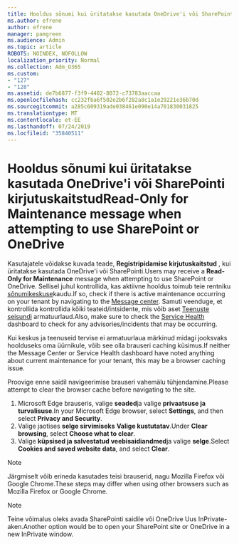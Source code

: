 ```yaml
---
title: Hooldus sõnumi kui üritatakse kasutada OneDrive'i või SharePointi kirjutuskaitstud
ms.author: efrene
author: efrene
manager: pamgreen
ms.audience: Admin
ms.topic: article
ROBOTS: NOINDEX, NOFOLLOW
localization_priority: Normal
ms.collection: Adm_O365
ms.custom:
- "127"
- "128"
ms.assetid: de7b6877-f3f9-4402-8072-c73783aaccaa
ms.openlocfilehash: cc232fba6f502e2b6f282a8c1a1e29221e36b70d
ms.sourcegitcommit: a285c609319ade038461e090e14a701830031825
ms.translationtype: MT
ms.contentlocale: et-EE
ms.lasthandoff: 07/24/2019
ms.locfileid: "35840511"
---
```

# <a name="read-only-for-maintenance-message-when-attempting-to-use-sharepoint-or-onedrive"></a><span data-ttu-id="dc4ed-102">Hooldus sõnumi kui üritatakse kasutada OneDrive'i või SharePointi kirjutuskaitstud</span><span class="sxs-lookup"><span data-stu-id="dc4ed-102">Read-Only for Maintenance message when attempting to use SharePoint or OneDrive</span></span>

<span data-ttu-id="dc4ed-103">Kasutajatele võidakse kuvada teade, **Registripidamise kirjutuskaitstud** , kui üritatakse kasutada OneDrive'i või SharePointi.</span><span class="sxs-lookup"><span data-stu-id="dc4ed-103">Users may receive a **Read-Only for Maintenance** message when attempting to use SharePoint or OneDrive.</span></span>  <span data-ttu-id="dc4ed-104">Sellisel juhul kontrollida, kas aktiivne hooldus toimub teie rentniku [sõnumikeskuse](https://portal.office.com/adminportal/home#/MessageCenter)kaudu.</span><span class="sxs-lookup"><span data-stu-id="dc4ed-104">If so, check if there is active maintenance occurring on your tenant by navigating to the [Message center](https://portal.office.com/adminportal/home#/MessageCenter).</span></span> <span data-ttu-id="dc4ed-105">Samuti veenduge, et kontrollida kontrollida kõiki teateid/intsidente, mis võib aset [Teenuste seisundi](https://portal.office.com/adminportal/home#/servicehealth) armatuurlaud.</span><span class="sxs-lookup"><span data-stu-id="dc4ed-105">Also, make sure to check the [Service Health](https://portal.office.com/adminportal/home#/servicehealth) dashboard to check for any advisories/incidents that may be occurring.</span></span>

<span data-ttu-id="dc4ed-106">Kui keskus ja teenuseid tervise ei armatuurlaua märkinud midagi jooksvaks hoolduseks oma üürnikule, võib see olla brauseri caching küsimus.</span><span class="sxs-lookup"><span data-stu-id="dc4ed-106">If neither the Message Center or Service Health dashboard have noted anything about current maintenance for your tenant, this may be a browser caching issue.</span></span>

<span data-ttu-id="dc4ed-107">Proovige enne saidil navigeerimise brauseri vahemälu tühjendamine.</span><span class="sxs-lookup"><span data-stu-id="dc4ed-107">Please attempt to clear the browser cache before navigating to the site.</span></span>

1. <span data-ttu-id="dc4ed-108">Microsoft Edge brauseris, valige **seaded**ja valige **privaatsuse ja turvalisuse**.</span><span class="sxs-lookup"><span data-stu-id="dc4ed-108">In your Microsoft Edge browser, select **Settings**, and then select **Privacy and Security**.</span></span>
2. <span data-ttu-id="dc4ed-109">Valige jaotises **selge sirvimiseks** **Valige kustutatav**.</span><span class="sxs-lookup"><span data-stu-id="dc4ed-109">Under **Clear browsing**, select **Choose what to clear**.</span></span>
3. <span data-ttu-id="dc4ed-110">Valige **küpsised ja salvestatud veebisaidiandmed**ja valige **selge**.</span><span class="sxs-lookup"><span data-stu-id="dc4ed-110">Select **Cookies and saved website data**, and select **Clear**.</span></span>

>[!Note] 
> <span data-ttu-id="dc4ed-111">Järgmiselt võib erineda kasutades teisi brauserid, nagu Mozilla Firefox või Google Chrome.</span><span class="sxs-lookup"><span data-stu-id="dc4ed-111">These steps may differ when using other browsers such as Mozilla Firefox or Google Chrome.</span></span>

>[!Note] 
> <span data-ttu-id="dc4ed-112">Teine võimalus oleks avada SharePointi saidile või OneDrive Uus InPrivate-aken.</span><span class="sxs-lookup"><span data-stu-id="dc4ed-112">Another option would be to open your SharePoint site or OneDrive in a new InPrivate window.</span></span>
